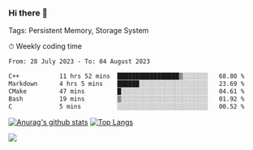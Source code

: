 ### Hi there 👋

Tags: Persistent Memory, Storage System

<!--

[![Anurag's github stats](https://github-readme-stats.vercel.app/api?username=wwyf)](https://github.com/anuraghazra/github-readme-stats)

[![Anurag's github stats](https://github-readme-stats.vercel.app/api?username=wwyf&count_private=true)](https://github.com/anuraghazra/github-readme-stats)


[![Top Langs](https://github-readme-stats.vercel.app/api/top-langs/?username=wwyf&count_private=true&&hide=jupyter%20notebook,html)](https://github.com/anuraghazra/github-readme-stats)



-->


⏱ Weekly coding time

<!--START_SECTION:waka-->

```txt
From: 28 July 2023 - To: 04 August 2023

C++           11 hrs 52 mins  █████████████████▒░░░░░░░   68.80 %
Markdown      4 hrs 5 mins    ██████░░░░░░░░░░░░░░░░░░░   23.69 %
CMake         47 mins         █░░░░░░░░░░░░░░░░░░░░░░░░   04.61 %
Bash          19 mins         ▒░░░░░░░░░░░░░░░░░░░░░░░░   01.92 %
C             5 mins          ░░░░░░░░░░░░░░░░░░░░░░░░░   00.52 %
```

<!--END_SECTION:waka-->



[![Anurag's github stats](https://github-readme-stats.vercel.app/api?username=wwyf&count_private=true&show_icons=true&hide_border=true)](https://github.com/anuraghazra/github-readme-stats) [![Top Langs](https://github-readme-stats.vercel.app/api/top-langs/?username=wwyf&count_private=true&hide=jupyter%20notebook,html,OpenEdge%20ABL&langs_count=10&layout=compact&hide_border=true)](https://github.com/anuraghazra/github-readme-stats)

<!--

[![willianrod's wakatime stats](https://github-readme-stats.vercel.app/api/wakatime?username=wwyf)](https://github.com/anuraghazra/github-readme-stats)


-->

![](https://hit.yhype.me/github/profile?user_id=23121291)
